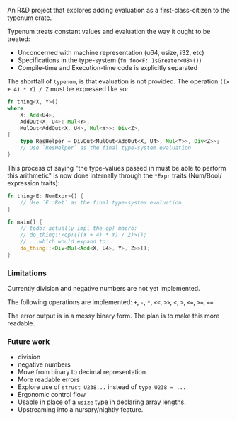 An R&D project that explores adding evaluation as a first-class-citizen to the typenum crate.

Typenum treats constant values and evaluation the way it ought to be treated:

- Unconcerned with machine representation (u64, usize, i32, etc)
- Specifications in the type-system (`fn foo<F: IsGreater<U8>()`)
- Compile-time and Execution-time code is explicitly separated
 
The shortfall of `typenum`, is that evaluation is not provided. The operation `((x + 4) * Y) / Z` must be expressed like so:

```rust
fn thing<X, Y>()
where
    X: Add<U4>,
    AddOut<X, U4>: Mul<Y>,
    MulOut<AddOut<X, U4>, Mul<Y>>: Div<Z>,
{
    type ResHelper = DivOut<MulOut<AddOut<X, U4>, Mul<Y>>, Div<Z>>;
    // Use `ResHelper` as the final type-system evaluation
}

```

This process of saying "the type-values passed in must be able to perform this arithmetic" is now done internally through the `*Expr` traits (Num/Bool/<TODO> expression traits):

```rust
fn thing<E: NumExpr>() {
    // Use `E::Ret` as the final type-system evaluation
}

fn main() {
    // todo: actually impl the op! macro:
    // do_thing::<op!(((X + 4) * Y) / Z)>();
    // ...which would expand to:
    do_thing::<Div<Mul<Add<X, U4>, Y>, Z>>();
}
```


### Limitations

Currently division and negative numbers are not yet implemented.

The following operations are implemented: `+`, `-`, `*`, `<<`, `>>`, `<`, `>`, `<=`, `>=`, `==`

The error output is in a messy binary form. The plan is to make this more readable.


### Future work

- division
- negative numbers
- Move from binary to decimal representation
- More readable errors
- Explore use of `struct U238...` instead of `type U238 = ...`
- Ergonomic control flow
- Usable in place of a `usize` type in declaring array lengths.
- Upstreaming into a nursary/nightly feature.
